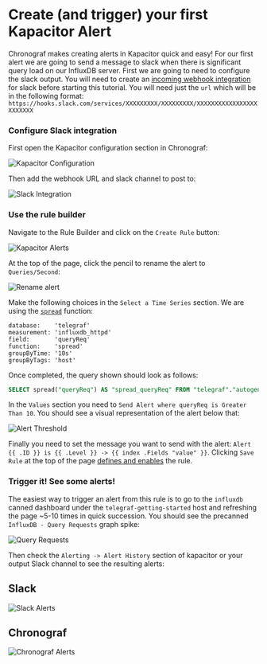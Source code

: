 # Create (and trigger) your first Kapacitor Alert

Chronograf makes creating alerts in Kapacitor quick and easy! For our first alert we are going to send a message to slack when there is significant query load on our InfluxDB server. First we are going to need to configure the slack output. You will need to create an [incoming webhook integration](https://api.slack.com/incoming-webhooks) for slack before starting this tutorial. You will need just the `url` which will be in the following format: `https://hooks.slack.com/services/XXXXXXXXX/XXXXXXXXX/XXXXXXXXXXXXXXXXXXXXXXXX`

### Configure Slack integration

First open the Kapacitor configuration section in Chronograf:

![Kapacitor Configuration](/images/kapacitor-config.png)

Then add the webhook URL and slack channel to post to:

![Slack Integration](/images/slack-integration.png)

### Use the rule builder

Navigate to the Rule Builder and click on the `Create Rule` button:

![Kapacitor Alerts](/images/kapacitor-rules.png)

At the top of the page, click the pencil to rename the alert to `Queries/Second`:

![Rename alert](/images/rename-alert.png)

Make the following choices in the `Select a Time Series` section. We are using the [`spread`](https://docs.influxdata.com/influxdb/v1.4/query_language/functions/#spread) function:

```
database:    'telegraf'
measurement: 'influxdb_httpd'
field:       'queryReq'
function:    'spread'
groupByTime: '10s'
groupByTags: 'host'
```

Once completed, the query shown should look as follows:

```sql
SELECT spread("queryReq") AS "spread_queryReq" FROM "telegraf"."autogen"."influxdb_httpd" WHERE time > now() - 15m GROUP BY host, time(10s)
```

In the `Values` section you need to `Send Alert where queryReq is Greater Than 10`. You should see a visual representation of the alert below that:

![Alert Threshold](/images/alert-threshold.png)

Finally you need to set the message you want to send with the alert: `Alert {{ .ID }} is {{ .Level }} -> {{ index .Fields "value" }}`. Clicking `Save Rule` at the top of the page [defines and enables](https://docs.influxdata.com/kapacitor/v1.4/working/api/#tasks) the rule. 

### Trigger it! See some alerts!

The easiest way to trigger an alert from this rule is to go to the `influxdb` canned dashboard under the `telegraf-getting-started` host and refreshing the page ~5-10 times in quick succession. You should see the precanned `InfluxDB - Query Requests` graph spike:

![Query Requests](/images/query-requests.png)

Then check the `Alerting -> Alert History` section of kapacitor or your output Slack channel to see the resulting alerts:

## Slack
![Slack Alerts](/images/alert-slack.png)

## Chronograf
![Chronograf Alerts](/images/alert-chronograf.png)
